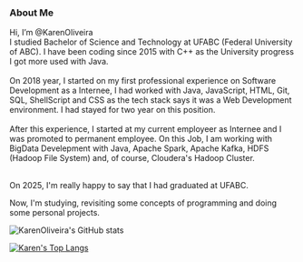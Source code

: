 ### About Me<br/>
Hi, I’m @KarenOliveira<br/>
I studied Bachelor of Science and Technology at UFABC (Federal University of ABC).
I have been coding since 2015 with C++ as the University progress I got more used with Java.<br/><br/>
On 2018 year, I started on my first professional experience on Software Development as a Internee, I had worked with Java, JavaScript, HTML, Git, SQL, ShellScript and CSS as the tech stack says it was a Web Development environment. I had stayed for two year on this position.<br/><br/>
After this experience, I started at my current employeer as Internee and I was promoted to permanent employee. On this Job, I am working with BigData Develepment with Java, Apache Spark, Apache Kafka, HDFS (Hadoop File System) and, of course, Cloudera's Hadoop Cluster.<br/><br/>

On 2025, I'm really happy to say that I had graduated at UFABC.

Now, I'm studying, revisiting some concepts of programming and doing some personal projects. 

![KarenOliveira's GitHub stats](https://github-readme-stats.vercel.app/api?username=KarenOliveira&show_icons=true&theme=prussian)

[![Karen's Top Langs](https://github-readme-stats.vercel.app/api/top-langs/?username=KarenOliveira&layout=compact&theme=prussian)](https://github.com/anuraghazra/github-readme-stats)
